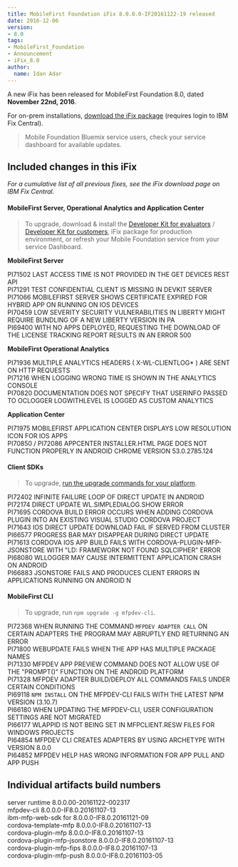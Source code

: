 ```yaml
---
title: MobileFirst Foundation iFix 8.0.0.0-IF20161122-19 released
date: 2016-12-06
version:
- 8.0
tags:
- MobileFirst_Foundation
- Announcement
- iFix_8.0
author:
  name: Idan Adar 
---
```

A new iFix has been released for MobileFirst Foundation 8.0, dated **November 22nd, 2016**.

For on-prem installations, [download the iFix package](http://www.ibm.com/support/fixcentral/swg/quickorder?parent=ibm%7EOther%2Bsoftware&product=ibm/Other+software/IBM+MobileFirst+Platform+Foundation&release=8.0.0.0&platform=All&function=all&source=fc) (requires login to IBM Fix Central).  

> Mobile Foundation Bluemix service users, check your service dashboard for available updates.

## Included changes in this iFix
*For a cumulative list of all previous fixes, see the iFix download page on IBM Fix Central.*

#### MobileFirst Server, Operational Analytics and Application Center
> To upgrade, download &amp; install the [Developer Kit for evaluators]({{site.baseurl}}/downloads/) / [Developer Kit for customers](http://www.ibm.com/support/fixcentral/swg/quickorder?parent=ibm%7EOther%2Bsoftware&product=ibm/Other+software/IBM+MobileFirst+Platform+Foundation&release=8.0.0.0&platform=All&function=all&source=fc), iFix package for production environment, or refresh your Mobile Foundation service from your service Dashboard.

**MobileFirst Server**

PI71502 LAST ACCESS TIME IS NOT PROVIDED IN THE GET DEVICES REST API  
PI71291 TEST CONFIDENTIAL CLIENT IS MISSING IN DEVKIT SERVER  
PI71066 MOBILEFIRST SERVER SHOWS CERTIFICATE EXPIRED FOR HYBRID APP ON RUNNING ON IOS DEVICES  
PI70459 LOW SEVERITY SECURITY VULNERABILITIES IN LIBERTY MIGHT REQUIRE BUNDLING OF A NEW LIBERTY VERSION IN PA  
PI69400 WITH NO APPS DEPLOYED, REQUESTING THE DOWNLOAD OF THE LICENSE TRACKING REPORT RESULTS IN AN ERROR 500  

**MobileFirst Operational Analytics**  

PI71936 MULTIPLE ANALYTICS HEADERS ( X-WL-CLIENTLOG* ) ARE SENT ON HTTP REQUESTS  
PI71216 WHEN LOGGING WRONG TIME IS SHOWN IN THE ANALYTICS CONSOLE  
PI70820 DOCUMENTATION DOES NOT SPECIFY THAT USERINFO PASSED TO OCLOGGER LOGWITHLEVEL IS LOGGED AS CUSTOM ANALYTICS  

**Application Center**  

PI71975 MOBILEFIRST APPLICATION CENTER DISPLAYS LOW RESOLUTION ICON FOR IOS APPS    
PI70850 / PI72086 APPCENTER INSTALLER.HTML PAGE DOES NOT FUNCTION PROPERLY IN ANDROID CHROME VERSION 53.0.2785.124  

#### Client SDKs
> To upgrade, [run the upgrade commands for your platform]({{site.baseurl}}/tutorials/en/foundation/8.0/application-development/sdk/).

PI72402 INFINITE FAILURE LOOP OF DIRECT UPDATE IN ANDROID    
PI72174 DIRECT UPDATE WL.SIMPLEDIALOG.SHOW ERROR  
PI71695 CORDOVA BUILD ERROR OCCURS WHEN ADDING CORDOVA PLUGIN INTO AN EXISTING VISUAL STUDIO CORDOVA PROJECT  
PI71643 IOS DIRECT UPDATE DOWNLOAD FAIL IF SERVED FROM CLUSTER  
PI66577 PROGRESS BAR MAY DISAPPEAR DURING DIRECT UPDATE    
PI71613 CORDOVA IOS APP BUILD FAILS WITH CORDOVA-PLUGIN-MFP-JSONSTORE WITH "LD: FRAMEWORK NOT FOUND SQLCIPHER" ERROR  
PI68080 WLLOGGER MAY CAUSE INTERMITTENT APPLICATION CRASH ON ANDROID  
PI66883 JSONSTORE FAILS AND PRODUCES CLIENT ERRORS IN APPLICATIONS RUNNING ON ANDROID N  

#### MobileFirst CLI
> To upgrade, run `npm upgrade -g mfpdev-cli`.

PI72368 WHEN RUNNING THE COMMAND `MFPDEV ADAPTER CALL` ON CERTAIN ADAPTERS THE PROGRAM MAY ABRUPTLY END RETURNING AN ERROR  
PI71800 WEBUPDATE FAILS WHEN THE APP HAS MULTIPLE PACKAGE NAMES  
PI71330 MFPDEV APP PREVIEW COMMAND DOES NOT ALLOW USE OF THE "PROMPT()" FUNCTION ON THE ANDROID PLATFORM  
PI71328 MFPDEV ADAPTER BUILD/DEPLOY ALL COMMANDS FAILS UNDER CERTAIN CONDITIONS  
PI69118 `NPM INSTALL` ON THE MFPDEV-CLI FAILS WITH THE LATEST NPM VERSION (3.10.7)  
PI66180 WHEN UPDATING THE MFPDEV-CLI, USER CONFIGURATION SETTINGS ARE NOT MIGRATED  
PI66177 WLAPPID IS NOT BEING SET IN MFPCLIENT.RESW FILES FOR WINDOWS PROJECTS  
PI64854 MFPDEV CLI CREATES ADAPTERS BY USING ARCHETYPE WITH VERSION 8.0.0  
PI64852 MFPDEV HELP HAS WRONG INFORMATION FOR APP PULL AND APP PUSH  

## Individual artifacts build numbers

server runtime 8.0.0.00-20161122-002317  
mfpdev-cli 8.0.0.0-IF8.0.20161107-13    
ibm-mfp-web-sdk for 8.0.0.0-IF8.0.20161121-09  
cordova-template-mfp 8.0.0.0-IF8.0.20161107-13  
cordova-plugin-mfp 8.0.0.0-IF8.0.20161107-13  
cordova-plugin-mfp-jsonstore 8.0.0.0-IF8.0.20161107-13  
cordova-plugin-mfp-fips 8.0.0.0-IF8.0.20161107-13  
cordova-plugin-mfp-push 8.0.0.0-IF8.0.20161103-05  




